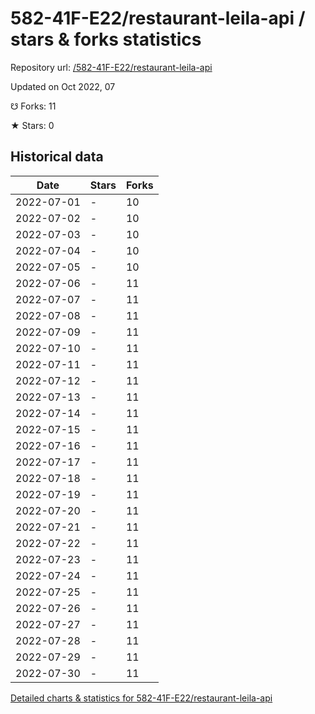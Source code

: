 # 582-41F-E22/restaurant-leila-api / stars & forks statistics

Repository url: [/582-41F-E22/restaurant-leila-api](https://github.com/582-41F-E22/restaurant-leila-api)

Updated on Oct 2022, 07

☋ Forks: 11

★ Stars: 0

## Historical data
| Date | Stars | Forks |
|------|-------|-------|
| 2022-07-01 | - | 10 | 
| 2022-07-02 | - | 10 | 
| 2022-07-03 | - | 10 | 
| 2022-07-04 | - | 10 | 
| 2022-07-05 | - | 10 | 
| 2022-07-06 | - | 11 | 
| 2022-07-07 | - | 11 | 
| 2022-07-08 | - | 11 | 
| 2022-07-09 | - | 11 | 
| 2022-07-10 | - | 11 | 
| 2022-07-11 | - | 11 | 
| 2022-07-12 | - | 11 | 
| 2022-07-13 | - | 11 | 
| 2022-07-14 | - | 11 | 
| 2022-07-15 | - | 11 | 
| 2022-07-16 | - | 11 | 
| 2022-07-17 | - | 11 | 
| 2022-07-18 | - | 11 | 
| 2022-07-19 | - | 11 | 
| 2022-07-20 | - | 11 | 
| 2022-07-21 | - | 11 | 
| 2022-07-22 | - | 11 | 
| 2022-07-23 | - | 11 | 
| 2022-07-24 | - | 11 | 
| 2022-07-25 | - | 11 | 
| 2022-07-26 | - | 11 | 
| 2022-07-27 | - | 11 | 
| 2022-07-28 | - | 11 | 
| 2022-07-29 | - | 11 | 
| 2022-07-30 | - | 11 | 


[Detailed charts & statistics for 582-41F-E22/restaurant-leila-api](https://reviewgithub.com/rep/582-41F-E22/restaurant-leila-api)
